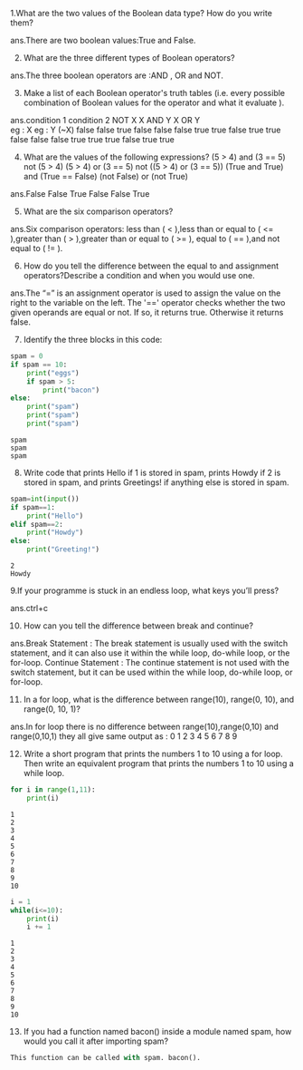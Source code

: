 1.What are the two values of the Boolean data type? How do you write them?

ans.There are two boolean values:True and False.

2. What are the three different types of Boolean operators?

ans.The three boolean operators are :AND , OR and NOT.

3. Make a list of each Boolean operator's truth tables (i.e. every possible combination of Boolean
values for the operator and what it evaluate ).

ans.condition 1  condition 2  NOT X     X AND Y     X OR Y  
     eg : X       eg : Y       (~X)
     false        false       true       false      false
     false        true        true       false      true
     true         false       false      false      true
     true         true        false      true       true

4. What are the values of the following expressions?
(5 > 4) and (3 == 5)
not (5 > 4)
(5 > 4) or (3 == 5)
not ((5 > 4) or (3 == 5))
(True and True) and (True == False)
(not False) or (not True)

ans.False
    False
    True
    False
    False
    True

5. What are the six comparison operators?

ans.Six comparison operators: less than ( < ),less than or equal to ( <= ),greater than ( > ),greater than or equal to ( >= ), equal to ( == ),and not equal to ( != ).

6. How do you tell the difference between the equal to and assignment operators?Describe a
condition and when you would use one.

ans.The “=” is an assignment operator is used to assign the value on the right to the variable on the left.
The '==' operator checks whether the two given operands are equal or not. If so, it returns true. Otherwise it returns false.

7. Identify the three blocks in this code:



```python
spam = 0
if spam == 10:
    print("eggs")
    if spam > 5:
        print("bacon")
else:
    print("spam")
    print("spam")
    print("spam")
```

    spam
    spam
    spam
    

8. Write code that prints Hello if 1 is stored in spam, prints Howdy if 2 is stored in spam, and prints
Greetings! if anything else is stored in spam.


```python
spam=int(input())
if spam==1:
    print("Hello")
elif spam==2:
    print("Howdy")
else:
    print("Greeting!")
```

    2
    Howdy
    

9.If your programme is stuck in an endless loop, what keys you’ll press?

ans.ctrl+c

10. How can you tell the difference between break and continue?

ans.Break Statement : The break statement is usually used with the switch statement, and it can also use it within the while loop, do-while loop, or the for-loop.
Continue Statement : The continue statement is not used with the switch statement, but it can be used within the while loop, do-while loop, or for-loop.

11. In a for loop, what is the difference between range(10), range(0, 10), and range(0, 10, 1)?

ans.In for loop there is no difference between range(10),range(0,10) and range(0,10,1) they all give same output as :
0
1
2
3
4
5
6
7
8
9

12. Write a short program that prints the numbers 1 to 10 using a for loop. Then write an equivalent
program that prints the numbers 1 to 10 using a while loop.


```python
for i in range(1,11):
    print(i)
```

    1
    2
    3
    4
    5
    6
    7
    8
    9
    10
    


```python
i = 1
while(i<=10):
    print(i)
    i += 1
```

    1
    2
    3
    4
    5
    6
    7
    8
    9
    10
    

13. If you had a function named bacon() inside a module named spam, how would you call it after
importing spam?


```python
This function can be called with spam. bacon().

```
